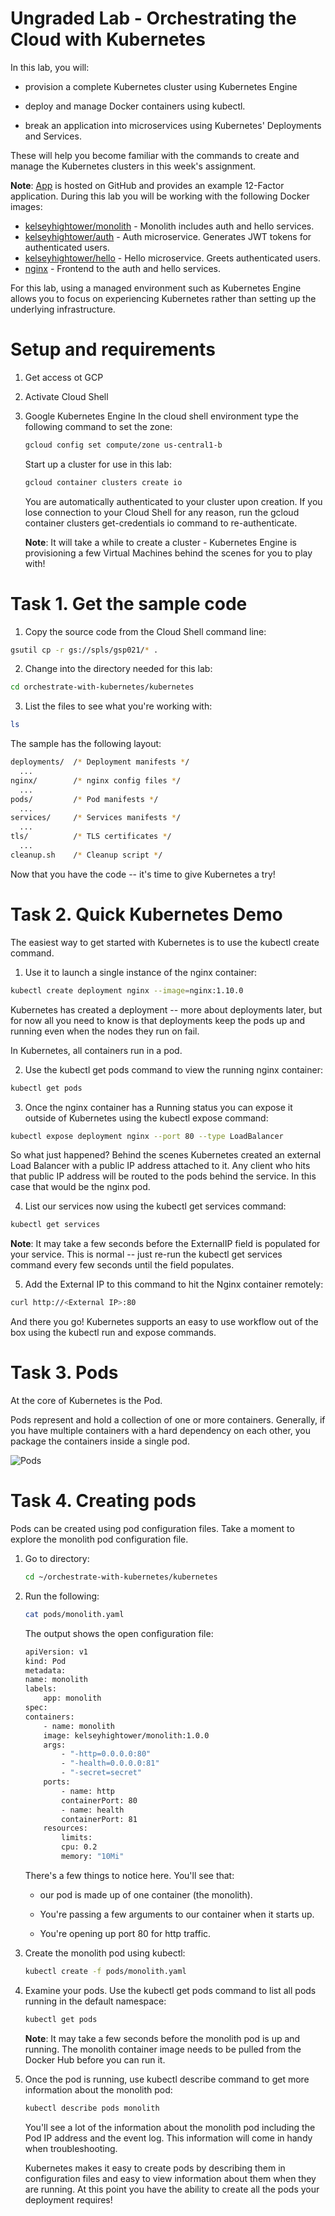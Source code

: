 # Ungraded Lab - Orchestrating the Cloud with Kubernetes

In this lab, you will:

* provision a complete Kubernetes cluster using Kubernetes Engine

* deploy and manage Docker containers using kubectl.

* break an application into microservices using Kubernetes' Deployments and Services.

These will help you become familiar with the commands to create and manage the Kubernetes clusters in this week's assignment.

**Note**: [App](https://github.com/kelseyhightower/app) is hosted on GitHub and provides an example 12-Factor application. During this lab you will be working with the following Docker images:

* [kelseyhightower/monolith](https://hub.docker.com/r/kelseyhightower/monolith) - Monolith includes auth and hello services.
* [kelseyhightower/auth](https://hub.docker.com/r/kelseyhightower/auth) - Auth microservice. Generates JWT tokens for authenticated users.
* [kelseyhightower/hello](https://hub.docker.com/r/kelseyhightower/hello) - Hello microservice. Greets authenticated users.
* [nginx](https://hub.docker.com/_/nginx) - Frontend to the auth and hello services.

For this lab, using a managed environment such as Kubernetes Engine allows you to focus on experiencing Kubernetes rather than setting up the underlying infrastructure.

# Setup and requirements

1. Get access ot GCP
2. Activate Cloud Shell
3. Google Kubernetes Engine
    In the cloud shell environment type the following command to set the zone:

    ```bash
    gcloud config set compute/zone us-central1-b
    ```

    Start up a cluster for use in this lab:

    ```bash
    gcloud container clusters create io
    ```

    You are automatically authenticated to your cluster upon creation. If you lose connection to your Cloud Shell for any reason, run the gcloud container clusters get-credentials io command to re-authenticate.

    **Note**: It will take a while to create a cluster - Kubernetes Engine is provisioning a few Virtual Machines behind the scenes for you to play with!

# Task 1. Get the sample code

1. Copy the source code from the Cloud Shell command line:

```bash
gsutil cp -r gs://spls/gsp021/* .
```

2. Change into the directory needed for this lab:

```bash
cd orchestrate-with-kubernetes/kubernetes
```

3. List the files to see what you're working with:

```bash
ls
```

The sample has the following layout:

```bash
deployments/  /* Deployment manifests */
  ...
nginx/        /* nginx config files */
  ...
pods/         /* Pod manifests */
  ...
services/     /* Services manifests */
  ...
tls/          /* TLS certificates */
  ...
cleanup.sh    /* Cleanup script */
```

Now that you have the code -- it's time to give Kubernetes a try!

# Task 2. Quick Kubernetes Demo

The easiest way to get started with Kubernetes is to use the kubectl create command.

1. Use it to launch a single instance of the nginx container:

```bash
kubectl create deployment nginx --image=nginx:1.10.0
```

Kubernetes has created a deployment -- more about deployments later, but for now all you need to know is that deployments keep the pods up and running even when the nodes they run on fail.

In Kubernetes, all containers run in a pod.

2. Use the kubectl get pods command to view the running nginx container:

```bash
kubectl get pods
```

3. Once the nginx container has a Running status you can expose it outside of Kubernetes using the kubectl expose command:

```bash
kubectl expose deployment nginx --port 80 --type LoadBalancer
```

So what just happened? Behind the scenes Kubernetes created an external Load Balancer with a public IP address attached to it. Any client who hits that public IP address will be routed to the pods behind the service. In this case that would be the nginx pod.

4. List our services now using the kubectl get services command:

```bash
kubectl get services
```

**Note**: It may take a few seconds before the ExternalIP field is populated for your service. This is normal -- just re-run the kubectl get services command every few seconds until the field populates.

5. Add the External IP to this command to hit the Nginx container remotely:

```bash
curl http://<External IP>:80
```

And there you go! Kubernetes supports an easy to use workflow out of the box using the kubectl run and expose commands.

# Task 3. Pods

At the core of Kubernetes is the Pod.

Pods represent and hold a collection of one or more containers. Generally, if you have multiple containers with a hard dependency on each other, you package the containers inside a single pod.

![Pods](./pods.png "Pods")

# Task 4. Creating pods

Pods can be created using pod configuration files. Take a moment to explore the monolith pod configuration file.

1. Go to directory:

    ```bash
    cd ~/orchestrate-with-kubernetes/kubernetes
    ```

2. Run the following:

    ```bash
    cat pods/monolith.yaml
    ```

    The output shows the open configuration file:

    ```bash
    apiVersion: v1
    kind: Pod
    metadata:
    name: monolith
    labels:
        app: monolith
    spec:
    containers:
        - name: monolith
        image: kelseyhightower/monolith:1.0.0
        args:
            - "-http=0.0.0.0:80"
            - "-health=0.0.0.0:81"
            - "-secret=secret"
        ports:
            - name: http
            containerPort: 80
            - name: health
            containerPort: 81
        resources:
            limits:
            cpu: 0.2
            memory: "10Mi"
    ```

    There's a few things to notice here. You'll see that:

    * our pod is made up of one container (the monolith).

    * You're passing a few arguments to our container when it starts up.

    * You're opening up port 80 for http traffic.

3. Create the monolith pod using kubectl:

    ```bash
    kubectl create -f pods/monolith.yaml
    ```

4. Examine your pods. Use the kubectl get pods command to list all pods running in the default namespace:

    ```bash
    kubectl get pods
    ```

    **Note**: It may take a few seconds before the monolith pod is up and running. The monolith container image needs to be pulled from the Docker Hub before you can run it.

5. Once the pod is running, use kubectl describe command to get more information about the monolith pod:

    ```bash
    kubectl describe pods monolith
    ```

    You'll see a lot of the information about the monolith pod including the Pod IP address and the event log. This information will come in handy when troubleshooting.

    Kubernetes makes it easy to create pods by describing them in configuration files and easy to view information about them when they are running. At this point you have the ability to create all the pods your deployment requires!
